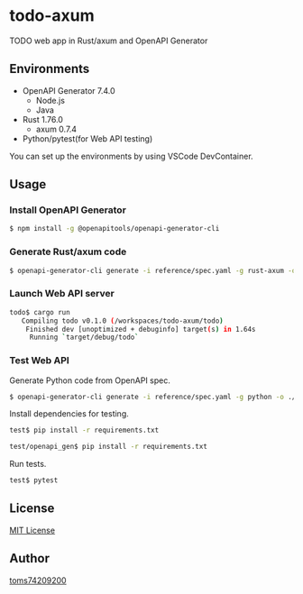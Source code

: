 # todo-axum

TODO web app in Rust/axum and OpenAPI Generator

## Environments

- OpenAPI Generator 7.4.0
  - Node.js
  - Java
- Rust 1.76.0
  - axum 0.7.4
- Python/pytest(for Web API testing)

You can set up the environments by using VSCode DevContainer.

## Usage

### Install OpenAPI Generator

```bash
$ npm install -g @openapitools/openapi-generator-cli
```

### Generate Rust/axum code

```bash
$ openapi-generator-cli generate -i reference/spec.yaml -g rust-axum -o ./openapi_gen
```

### Launch Web API server

```bash
todo$ cargo run
   Compiling todo v0.1.0 (/workspaces/todo-axum/todo)
    Finished dev [unoptimized + debuginfo] target(s) in 1.64s
     Running `target/debug/todo`
```

### Test Web API

Generate Python code from OpenAPI spec.

```bash
$ openapi-generator-cli generate -i reference/spec.yaml -g python -o ./test/openapi_gen
```

Install dependencies for testing.

```bash
test$ pip install -r requirements.txt
```

```bash
test/openapi_gen$ pip install -r requirements.txt
```

Run tests.

```bash
test$ pytest
```

## License

[MIT License](LICENSE)

## Author

[toms74209200](<https://github.com/toms74209200>)
